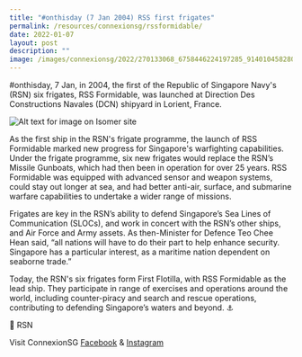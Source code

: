 ```yaml
---
title: "#onthisday (7 Jan 2004) RSS first frigates"
permalink: /resources/connexionsg/rssformidable/
date: 2022-01-07
layout: post
description: ""
image: /images/connexionsg/2022/270133068_6758446224197285_9140104582807073476_n.jpg
---
```

#onthisday, 7 Jan, in 2004, the first of the Republic of Singapore Navy's (RSN) six frigates, RSS Formidable, was launched at Direction Des Constructions Navales (DCN) shipyard in Lorient, France.

![Alt text for image on Isomer site](/images/connexionsg/2022/270133068_6758446224197285_9140104582807073476_n.jpg)

As the first ship in the RSN's frigate programme, the launch of RSS Formidable marked new progress for Singapore's warfighting capabilities. Under the frigate programme, six new frigates would replace the RSN’s Missile Gunboats, which had then been in operation for over 25 years. RSS Formidable was equipped with advanced sensor and weapon systems, could stay out longer at sea, and had better anti-air, surface, and submarine warfare capabilities to undertake a wider range of missions.

Frigates are key in the RSN’s ability to defend Singapore’s Sea Lines of Communication (SLOCs), and work in concert with the RSN’s other ships, and Air Force and Army assets. As then-Minister for Defence Teo Chee Hean said, “all nations will have to do their part to help enhance security. Singapore has a particular interest, as a maritime nation dependent on seaborne trade.”

Today, the RSN's six frigates form First Flotilla, with RSS Formidable as the lead ship. They participate in range of exercises and operations around the world, including counter-piracy and search and rescue operations, contributing to defending Singapore’s waters and beyond. ⚓️

📸 RSN

Visit ConnexionSG [Facebook](https://www.facebook.com/ConnexionSG) & [Instagram](https://www.instagram.com/connexionsg/)
